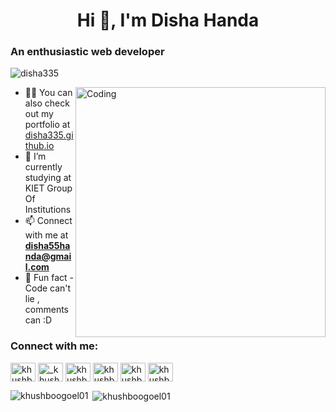 
<h1 align="center">Hi 👋, I'm Disha Handa</h1>
<h3>An enthusiastic web developer</h3>

<p align="left"> <img src="https://komarev.com/ghpvc/?username=disha335&label=Profile%20views&color=129e00&style=plastic" alt="disha335" /> </p>
<img align="right" alt="Coding" width="400" src="https://cdn.dribbble.com/users/2646423/screenshots/5507196/computer.gif">

- 👨‍💻 You can also check out my portfolio at [disha335.github.io](https://disha335.github.io/)
- 🔭 I’m currently studying at KIET Group Of Institutions
- 📫 Connect with me at **disha55handa@gmail.com**
- 🔭 Fun fact - Code can't lie , comments can :D

<h3 align="left">Connect with me:</h3>
<p align="left">

<a href="https://www.linkedin.com/in/disha-handa-7792b4190/" target="blank"><img align="center" src="https://cdn.jsdelivr.net/npm/simple-icons@3.0.1/icons/linkedin.svg" alt="khushboogoel01" height="30" width="40" /></a>
<a href="https://www.instagram.com/disha__05_/" target="blank"><img align="center" src="https://cdn.jsdelivr.net/npm/simple-icons@3.0.1/icons/instagram.svg" alt="_khushboo.goel" height="30" width="40" /></a>
<a href="https://www.facebook.com/disha.handa.7/" target="blank"><img align="center" src="https://cdn.jsdelivr.net/npm/simple-icons@3.0.1/icons/facebook.svg" alt="khushboo goel" height="30" width="40" /></a>
<a href="https://www.hackerrank.com/disha55handa?hr_r=1" target="blank"><img align="center" src="https://cdn.jsdelivr.net/npm/simple-icons@3.0.1/icons/hackerrank.svg" alt="khushboo goel" height="30" width="40" /></a>
 <a href="https://leetcode.com/disha55handa/" target="blank"><img align="center" src="https://cdn.jsdelivr.net/npm/simple-icons@3.0.1/icons/leetcode.svg" alt="khushboo goel" height="30" width="40" /></a>
<a href="https://www.codechef.com/users/disha055" target="blank"><img align="center" src="https://cdn.jsdelivr.net/npm/simple-icons@3.0.1/icons/codechef.svg" alt="khushboo goel" height="30" width="40" /></a>


</p>

<!--<h3 align="left">Languages and Tools:</h3>
<p align="left"> <a href="https://www.cprogramming.com/" target="_blank"> <img src="https://devicons.github.io/devicon/devicon.git/icons/c/c-original.svg" alt="c" width="40" height="40"/> </a> <a href="https://www.w3schools.com/cpp/" target="_blank"> <img src="https://devicons.github.io/devicon/devicon.git/icons/cplusplus/cplusplus-original.svg" alt="cplusplus" width="40" height="40"/> </a> <a href="https://www.w3schools.com/css/" target="_blank"> <img src="https://devicons.github.io/devicon/devicon.git/icons/css3/css3-original-wordmark.svg" alt="css3" width="40" height="40"/> </a> <a href="https://www.figma.com/" target="_blank"> <img src="https://www.vectorlogo.zone/logos/figma/figma-icon.svg" alt="figma" width="40" height="40"/> </a> <a href="https://flutter.dev" target="_blank"> <img src="https://www.vectorlogo.zone/logos/flutterio/flutterio-icon.svg" alt="flutter" width="40" height="40"/> </a> <a href="https://git-scm.com/" target="_blank"> <img src="https://www.vectorlogo.zone/logos/git-scm/git-scm-icon.svg" alt="git" width="40" height="40"/> </a> <a href="https://www.w3.org/html/" target="_blank"> <img src="https://devicons.github.io/devicon/devicon.git/icons/html5/html5-original-wordmark.svg" alt="html5" width="40" height="40"/> </a> <a href="https://www.linux.org/" target="_blank"> <img src="https://devicons.github.io/devicon/devicon.git/icons/linux/linux-original.svg" alt="linux" width="40" height="40"/> </a> <a href="https://www.photoshop.com/en" target="_blank"> <img src="https://devicons.github.io/devicon/devicon.git/icons/photoshop/photoshop-plain.svg" alt="photoshop" width="40" height="40"/> </a> <a href="https://www.python.org" target="_blank"> <img src="https://devicons.github.io/devicon/devicon.git/icons/python/python-original.svg" alt="python" width="40" height="40"/> </a> </p>
-->
<p><img align="left" src="https://github-readme-stats.vercel.app/api/top-langs?username=disha335&show_icons=true&locale=en&layout=compact" alt="khushboogoel01" /></p>

<p>&nbsp;<img align="center" src="https://github-readme-stats.vercel.app/api?username=disha335&show_icons=true&locale=en" alt="khushboogoel01" /></p>
